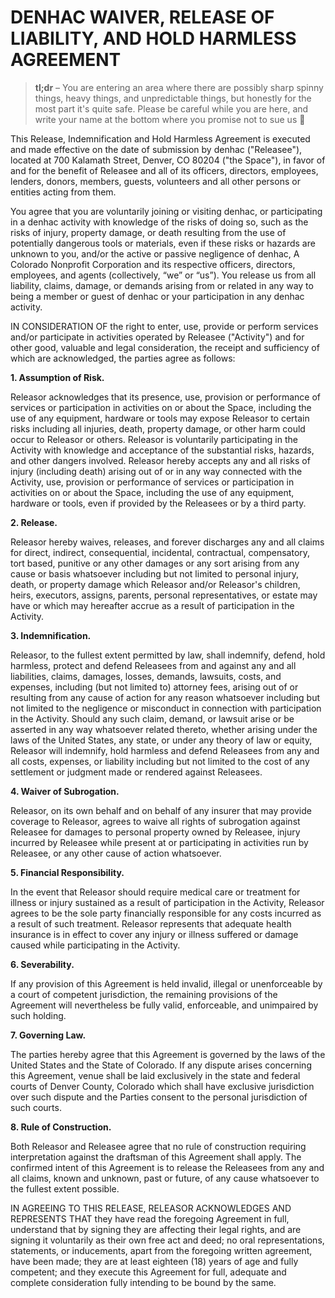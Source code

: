 # DENHAC WAIVER, RELEASE OF LIABILITY, AND HOLD HARMLESS AGREEMENT

> **tl;dr** – You are entering an area where there are possibly sharp spinny things, heavy things, and unpredictable things, but honestly for the most part it's quite safe. Please be careful while you are here, and write your name at the bottom where you promise not to sue us 🙂

This Release, Indemnification and Hold Harmless Agreement is executed and made effective on the date of submission by denhac ("Releasee"), located at 700 Kalamath Street, Denver, CO 80204 ("the Space"), in favor of and for the benefit of Releasee and all of its officers, directors, employees, lenders, donors, members, guests, volunteers and all other persons or entities acting from them.

You agree that you are voluntarily joining or visiting denhac, or participating in a denhac activity with knowledge of the risks of doing so, such as the risks of injury, property damage, or death resulting from the use of potentially dangerous tools or materials, even if these risks or hazards are unknown to you, and/or the active or passive negligence of denhac, A Colorado Nonprofit Corporation and its respective officers, directors, employees, and agents (collectively, “we” or “us”). You release us from all liability, claims, damage, or demands arising from or related in any way to being a member or guest of denhac or your participation in any denhac activity.

IN CONSIDERATION OF the right to enter, use, provide or perform services and/or participate in activities operated by Releasee ("Activity") and for other good, valuable and legal consideration, the receipt and sufficiency of which are acknowledged, the parties agree as follows:

**1. Assumption of Risk.**

Releasor acknowledges that its presence, use, provision or performance of services or participation in activities on or about the Space, including the use of any equipment, hardware or tools may expose Releasor to certain risks including all injuries, death, property damage, or other harm could occur to Releasor or others. Releasor is voluntarily participating in the Activity with knowledge and acceptance of the substantial risks, hazards, and other dangers involved. Releasor hereby accepts any and all risks of injury (including death) arising out of or in any way connected with the Activity, use, provision or performance of services or participation in activities on or about the Space, including the use of any equipment, hardware or tools, even if provided by the Releasees or by a third party.

**2. Release.**

Releasor hereby waives, releases, and forever discharges any and all claims for direct, indirect, consequential, incidental, contractual, compensatory, tort based, punitive or any other damages or any sort arising from any cause or basis whatsoever including but not limited to personal injury, death, or property damage which Releasor and/or Releasor's children, heirs, executors, assigns, parents, personal representatives, or estate may have or which may hereafter accrue as a result of participation in the Activity.

**3. Indemnification.**

Releasor, to the fullest extent permitted by law, shall indemnify, defend, hold harmless, protect and defend Releasees from and against any and all liabilities, claims, damages, losses, demands, lawsuits, costs, and expenses, including (but not limited to) attorney fees, arising out of or resulting from any cause of action for any reason whatsoever including but not limited to the negligence or misconduct in connection with participation in the Activity. Should any such claim, demand, or lawsuit arise or be asserted in any way whatsoever related thereto, whether arising under the laws of the United States, any state, or under any theory of law or equity, Releasor will indemnify, hold harmless and defend Releasees from any and all costs, expenses, or liability including but not limited to the cost of any settlement or judgment made or rendered against Releasees.

**4. Waiver of Subrogation.**

Releasor, on its own behalf and on behalf of any insurer that may provide coverage to Releasor, agrees to waive all rights of subrogation against Releasee for damages to personal property owned by Releasee, injury incurred by Releasee while present at or participating in activities run by Releasee, or any other cause of action whatsoever.

**5. Financial Responsibility.**

In the event that Releasor should require medical care or treatment for illness or injury sustained as a result of participation in the Activity, Releasor agrees to be the sole party financially responsible for any costs incurred as a result of such treatment. Releasor represents that adequate health insurance is in effect to cover any injury or illness suffered or damage caused while participating in the Activity.

**6. Severability.**

If any provision of this Agreement is held invalid, illegal or unenforceable by a court of competent jurisdiction, the remaining provisions of the Agreement will nevertheless be fully valid, enforceable, and unimpaired by such holding.

**7. Governing Law.**

The parties hereby agree that this Agreement is governed by the laws of the United States and the State of Colorado. If any dispute arises concerning this Agreement, venue shall be laid exclusively in the state and federal courts of Denver County, Colorado which shall have exclusive jurisdiction over such dispute and the Parties consent to the personal jurisdiction of such courts.

**8. Rule of Construction.**

Both Releasor and Releasee agree that no rule of construction requiring interpretation against the draftsman of this Agreement shall apply. The confirmed intent of this Agreement is to release the Releasees from any and all claims, known and unknown, past or future, of any cause whatsoever to the fullest extent possible.

IN AGREEING TO THIS RELEASE, RELEASOR ACKNOWLEDGES AND REPRESENTS THAT they have read the foregoing Agreement in full, understand that by signing they are affecting their legal rights, and are signing it voluntarily as their own free act and deed; no oral representations, statements, or inducements, apart from the foregoing written agreement, have been made; they are at least eighteen (18) years of age and fully competent; and they execute this Agreement for full, adequate and complete consideration fully intending to be bound by the same.